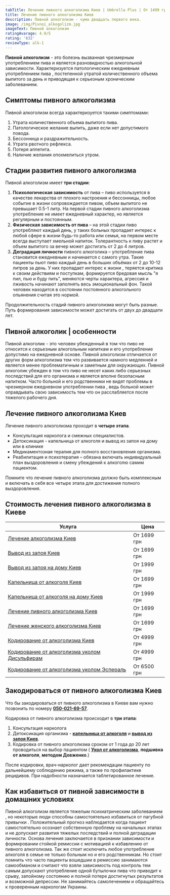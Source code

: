 ```yaml
---
tabTitle: Лечение пивного алкоголизма Киев | Umbrella Plus | От 1499 грн
title: Лечение пивного алкоголизма Киев
description: Пивной алкоголизм - чума двадцать первого века.
image: /img/Pivnoi_alkogolizm.jpg
imageText: Пивной алкоголизм
ratingAvarage: 4.9/5
rating: '632'
reviewType: alk-1
---
```


**Пивной алкоголизм** - это болезнь вызванная чрезмерным употреблением пива и является разновидностью алкогольной зависимости. Характеризуется патологическим ежедневным употреблением пива , постепенной утратой количественного объема выпитого за день и приводящая к серьезным хроническим заболеванием.

## Симптомы пивного алкоголизма

Пивной алкоголизм всегда характеризуется такими симптомами:

1. Утрата количественного объема выпитого пива.
2. Патологическое желание выпить, даже если нет допустимого повода.
3. Бессонница и раздражительность.
4. Утрата рвотного рефлекса.
5. Потеря аппетита.
6. Наличие желания опохмелиться утром.

## Стадии развития пивного алкоголизма

Пивной алкоголизм имеет **три стадии**:

1. **Психологическая зависимость** от пива – пиво используется в качестве лекарства от плохого настроения и бессонницы, любое событие в жизни сопровождается пивом, объем выпитого не превышает 0.5-1 литр. На первой стадии пивного алкоголизма употребление не имеет ежедневный характер, но является регулярным и постоянным.
2. **Физическая зависимость от пива** – на этой стадии пиво употребляют каждый день, у таких больных пропадает интерес к любой сфере в жизни будь-то работа или семья, на первом месте всегда выступает хмельной напиток. Толерантность к пиву растет и объем выпитого за вечер может достигать от 2 до 4 литров.
3. **Деградация личности** пивного алкоголика – употребление пива становится ежедневным и начинается с самого утра. Такие пациенты пьют пиво каждый день в больших объёмах от 2 до 10-12 литров за день. У них пропадает интерес к жизни , теряется критика к своим действиям и поступкам, формируется бредовая мысль "я пил, пью и буду пить", меняются черты характера, агрессия и лживость начинают заполнять весь эмоциональный фон. Такой человек находится в состоянии постоянного алкогольного опьянения считая это нормой.

Продолжительность стадий пивного алкоголизма могут быть разные. Путь формирования зависимости может достигать от двух до двадцати лет.

## Пивной алкоголик | особенности

Пивной алкоголик - это человек убежденный в том что пиво не относится к серьезным алкогольным напиткам и его употребление допустимо на ежедневной основе. Пивной алкоголизм отличается от других форм алкоголизма тем что развивается намного медленней и является менее проблематичным и заметным для окружающих. Пивной алкоголик убежден в том что пиво не несет каких либо серьезных последствий для его организма и является вполне безопасным напитком. Часто больной и его родственники не видят проблемы в чрезмерном ежедневном употреблении пива , ведь больной может оправдывать свою зависимость тем что он расслабляется после тяжелого рабочего дня.

## Лечение пивного алкоголизма Киев

Лечение пивного алкоголизма проходит в **четыре этапа**.

* Консультация нарколога и смежных специалистов.
* Детоксикация - капельница от алкоголя и вывод из запоя на дому или в клинике
* Медикаментозная терапия для полного восстановления организма.
* Реабилитация и психотерапия – обязана включать индивидуальный план выздоровления и смену убеждений к алкоголю самим пациентом.

Помните что лечение пивного алкоголизма должно быть комплексным и включать в себя все четыре этапа для достижения полного выздоровления.

## Стоимость лечения пивного алкоголизма в Киеве

| Услуга                                                                                  | Цена        |
| --------------------------------------------------------------------------------------- | ----------- |
| [Лечение алкоголизма Киев](lechenie-alkogolizma-kiev)                                   | От 1699 грн |
| [Вывод из запоя Киев](Vivod-iz-zapoia-kiev)                                             | От 1699 грн |
| [Вывод из запоя на дому Киев](Vivod-iz-zapoia-na-domy-kiev)                             | От 1999 грн |
| [Капельница от алкоголя Киев](Kapelnica_ot_alkogola_kiev)                               | От 1699 грн |
| [Капельница от алкоголя на дому Киев](Kapelnica_ot_alkogola_na_domy_kiev)               | От 1999 грн |
| [Лечение пивного алкоголизма Киев](lechenie-pivnogi-alkogolizma-kiev)                   | От 1699 грн |
| [Лечение женского алкоголизма Киев](lechenie-jenskogo-alkogolizma-kiev)                 | От 1699 грн |
| [Кодирование от алкоголизма Киев](kodirovka-ot-alkogolia-kiev)                          | От 4999 грн |
| [Кодирование от алкоголизма уколом Дисульфирам](kodirovka-ot-alkogolia-disulfiram-kiev) | От 4999 грн |
| [Кодирование от алкоголизма уколом Эспераль](kodirovka-ot-alkogolizma-espiarl-kiev)     | От 6500 грн |

## Закодироваться от пивного алкоголизма Киев

Что бы закодироваться от пивного алкоголизма в Киеве вам нужно позвонить по номеру **[050-021-69-57](tel:0500216957)**.

Кодировка от пивного алкоголизма происходит в **три этапа**:

1. Консультация нарколога
2. Детоксикация организма - **[капельница от алкоголя](https://umbrella-plus.com.ua/kiev/kapelnica_ot_alkogola_kiev/)** и **[вывод из запоя Киев](https://umbrella-plus.com.ua/kiev/vivod-iz-zapoia-kiev/)**.
3. Кодировка от пивного алкоголизма сроком от 1 года до 20 лет проводиться на выбор пациентом ( **[Укол от алкоголизма](https://umbrella-plus.com.ua/kiev/kodirovka-ot-alkogolia-kiev/)**, **подшивка от алкоголя**, **методом Довженко**.)

После кодировки, врач-нарколог дает рекомендации пациенту по дальнейшему соблюдению режима, а также по профилактике рецидивов. При надобности назначается таблетированное лечение.

## Как избавиться от пивной зависимости в домашних условиях

Пивной алкоголизм является тяжелым психиатрическим заболеванием , но некоторые люди способны самостоятельно избавиться от пагубной привычки . Положительный прогноз наблюдается когда пациент самостоятельно осознает собственную проблему на начальных этапах и не допускает развития тяжелых последствий и полной деградации личности. Основа лечения заключается в признании зависимости и формировании стойкой ремиссии с мотивацией к избавлению от пивного алкоголизма. Так же стоит исключить любое употребление алкоголя в семье не только больным но и его родственникам. Но стоит помнить что часто пациенты вошедшии в ремиссию занимаются самообманом и считают что взяли зависимость под контроль тем самым допускают употребление одной бутылочки пива что приводит к срыву, запойному состоянию и полной потере достигнутых результатов и возможной депрессии. Не занимайтесь самолечением и обращайтесь к проверенным наркологам Украины.
